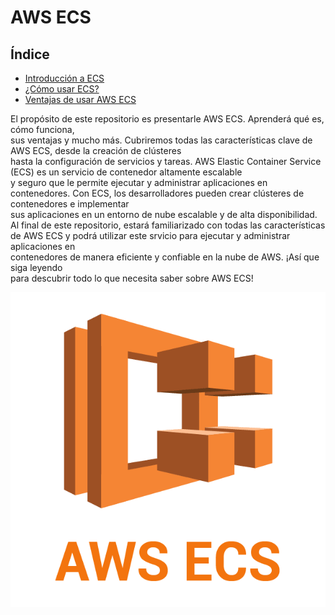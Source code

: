# AWS ECS

## Índice

- [Introducción a ECS](introduccion-a-ecs.md)
- [¿Cómo usar ECS?](como-usar.md)
- [Ventajas de usar AWS ECS](ventajas-ecs.md)

El propósito de este repositorio es presentarle AWS ECS. Aprenderá qué es, cómo funciona, \
sus ventajas y mucho más.
Cubriremos todas las características clave de AWS ECS, desde la creación de clústeres \
hasta la configuración de servicios y tareas.
AWS Elastic Container Service (ECS) es un servicio de contenedor altamente escalable \
y seguro que le permite ejecutar y administrar aplicaciones en contenedores. 
Con ECS, los desarrolladores pueden crear clústeres de contenedores e implementar \
sus aplicaciones en un entorno de nube escalable y de alta disponibilidad.
Al final de este repositorio, estará familiarizado con todas las características \
de AWS ECS y podrá utilizar este srvicio para ejecutar y administrar aplicaciones en \
contenedores de manera eficiente y confiable en la nube de AWS. ¡Así que siga leyendo \
para descubrir todo lo que necesita saber sobre AWS ECS!

![AWS ECS logo](/images/aws-ecs.png)
 

